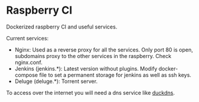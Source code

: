 # Raspberry CI
Dockerized raspberry CI and useful services.

Current services:
* Nginx: Used as a reverse proxy for all the services. Only port 80 is open, subdomains proxy to the other services in the raspberry. Check nginx.conf.
* Jenkins (jenkins.*): Latest version without plugins. Modify docker-compose file to set a permanent storage for jenkins as well as ssh keys.
* Deluge (deluge.*): Torrent server.

To access over the internet you will need a dns service like [duckdns](https://www.duckdns.org).
